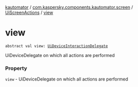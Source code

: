 [kautomator](../../index.md) / [com.kaspersky.components.kautomator.screen](../index.md) / [UiScreenActions](index.md) / [view](./view.md)

# view

`abstract val view: `[`UiDeviceInteractionDelegate`](../../com.kaspersky.components.kautomator.intercept.delegate/-ui-device-interaction-delegate/index.md)

UiDeviceDelegate on which all actions are performed

### Property

`view` - UiDeviceDelegate on which all actions are performed